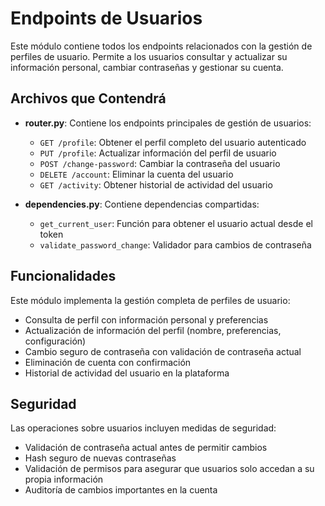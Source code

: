 # Endpoints de Usuarios

Este módulo contiene todos los endpoints relacionados con la gestión de perfiles de usuario. Permite a los usuarios consultar y actualizar su información personal, cambiar contraseñas y gestionar su cuenta.

## Archivos que Contendrá

- **router.py**: Contiene los endpoints principales de gestión de usuarios:
  - `GET /profile`: Obtener el perfil completo del usuario autenticado
  - `PUT /profile`: Actualizar información del perfil de usuario
  - `POST /change-password`: Cambiar la contraseña del usuario
  - `DELETE /account`: Eliminar la cuenta del usuario
  - `GET /activity`: Obtener historial de actividad del usuario

- **dependencies.py**: Contiene dependencias compartidas:
  - `get_current_user`: Función para obtener el usuario actual desde el token
  - `validate_password_change`: Validador para cambios de contraseña

## Funcionalidades

Este módulo implementa la gestión completa de perfiles de usuario:

- Consulta de perfil con información personal y preferencias
- Actualización de información del perfil (nombre, preferencias, configuración)
- Cambio seguro de contraseña con validación de contraseña actual
- Eliminación de cuenta con confirmación
- Historial de actividad del usuario en la plataforma

## Seguridad

Las operaciones sobre usuarios incluyen medidas de seguridad:

- Validación de contraseña actual antes de permitir cambios
- Hash seguro de nuevas contraseñas
- Validación de permisos para asegurar que usuarios solo accedan a su propia información
- Auditoría de cambios importantes en la cuenta

